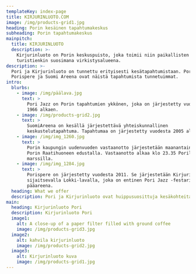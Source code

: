 ```yaml
---
templateKey: index-page
title: KIRJURINLUOTO.COM
image: /img/products-grid1.jpg
heading: Porin kesäinen tapahtumakeskus
subheading: Porin tapahtumakeskus
mainpitch:
  title: KIRJURINLUOTO
  description: >-
    Kirjurinluoto on Porin keskuspuisto, joka toimii niin paikallisten kuin
    turistienkin suosimana virkistysalueena.
description: >-
  Pori ja Kirjurinluoto on tunnettu erityisesti kesätapahtumistaan. Pori Jazz,
  Porispere ja Suomi Areena ovat näistä tapahtumista tunnetuimmat. 
intro:
  blurbs:
    - image: /img/päälava.jpg
      text: >
        Pori Jazz on Porin tapahtumien ykkönen, joka on järjestetty vuodesta
        1966 alkaen.
    - image: /img/products-grid2.jpg
      text: >
        SuomiAreena on kesällä järjestettävä yhteiskunnallinen
        keskustelutapahtuma. Tapahtumaa on järjestetty vuodesta 2005 alkaen.
    - image: /img/img_1260.jpg
      text: >
        Porin kaupungin uudenvuoden vastaanotto järjestetään maanantaina 31.12.
        Porin Raatihuoneen edustalla. Vastaanotto alkaa klo 23.35 Porilaisten
        marssilla.
    - image: /img/img_1284.jpg
      text: >
        Porispere on järjestetty vuodesta 2011. Se järjestetään Kirjurinluodolla
        sijaitsevalla Lokki-lavalla, joka on entinen Pori Jazz -festarin
        pääareena.
  heading: What we offer
  description: Pori ja Kirjurinluoto ovat huippusuosittuja kesäkohteita. Tutustu tarkemmin!
main:
  heading: Kirjurinluoto Pori
  description: Kirjurinluoto Pori
  image1:
    alt: A close-up of a paper filter filled with ground coffee
    image: /img/products-grid3.jpg
  image2:
    alt: kahvila kirjurinluoto
    image: /img/products-grid2.jpg
  image3:
    alt: Kirjurinluoto kuva
    image: /img/products-grid1.jpg
---
```


